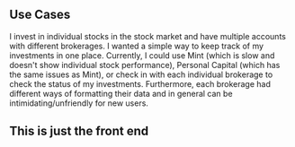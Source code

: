 ## Use Cases
I invest in individual stocks in the stock market and have multiple accounts with different brokerages. I wanted a simple way to keep track of my investments in one place. Currently, I could use Mint (which is slow and doesn't show individual stock performance), Personal Capital (which has the same issues as Mint), or check in with each individual brokerage to check the status of my investments. Furthermore, each brokerage had different ways of formatting their data and in general can be intimidating/unfriendly for new users.

## This is just the front end